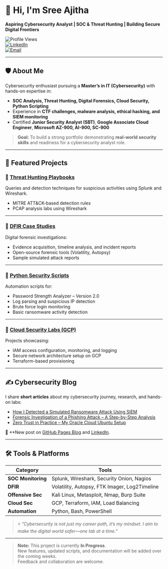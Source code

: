 # 👋 Hi, I'm Sree Ajitha  
**Aspiring Cybersecurity Analyst | SOC & Threat Hunting | Building Secure Digital Frontiers**

![Profile Views](https://komarev.com/ghpvc/?username=Sree-Ajitha&label=Profile%20Views&color=0e75b6&style=flat)  
[![LinkedIn](https://img.shields.io/badge/LinkedIn-Connect-blue?style=flat&logo=linkedin)](https://www.linkedin.com/in/sreeaj)  
[![Email](https://img.shields.io/badge/Email-sree%40hotmail.co.nz-red?style=flat&logo=gmail)](mailto:sree@hotmail.co.nz)  

---

## 🛡️ About Me

Cybersecurity enthusiast pursuing a **Master’s in IT (Cybersecurity)** with hands-on expertise in:
- **SOC Analysis, Threat Hunting, Digital Forensics, Cloud Security, Python Scripting**
- Experience in **CTF challenges, malware analysis, ethical hacking, and SIEM monitoring**
- Certified **Junior Security Analyst (SBT)**, **Google Associate Cloud Engineer**, **Microsoft AZ-900, AI-900, SC-900**

> **Goal:** To build a strong portfolio demonstrating **real-world security skills** and readiness for a cybersecurity analyst role.

---

## 🚀 Featured Projects

### 🔹 [Threat Hunting Playbooks](https://github.com/YOUR_GITHUB_USERNAME/Threat-Hunting)
Queries and detection techniques for suspicious activities using Splunk and Wireshark.  
- MITRE ATT&CK-based detection rules  
- PCAP analysis labs using Wireshark  
 
---

### 🔹 [DFIR Case Studies](https://github.com/YOUR_GITHUB_USERNAME/DFIR-Cases)
Digital forensic investigations:
- Evidence acquisition, timeline analysis, and incident reports  
- Open-source forensic tools (Volatility, Autopsy)  
- Sample simulated attack reports

---

### 🔹 [Python Security Scripts](https://github.com/YOUR_GITHUB_USERNAME/Python-Security-Tools)
Automation scripts for:
- Password Strength Analyzer – Version 2.0
- Log parsing and suspicious IP detection  
- Brute force login monitoring  
- Basic ransomware activity detection  

---

### 🔹 [Cloud Security Labs (GCP)](https://github.com/YOUR_GITHUB_USERNAME/Cloud-Security-Labs)
Projects showcasing:
- IAM access configuration, monitoring, and logging  
- Secure network architecture setup on GCP  
- Terraform-based provisioning

---

## ✍ Cybersecurity Blog

I share **short articles** about my cybersecurity journey, research, and hands-on labs:
- [How I Detected a Simulated Ransomware Attack Using SIEM](https://YOUR_GITHUB_PAGES_URL/article1)
- [Forensic Investigation of a Phishing Attack – A Step-by-Step Analysis](https://YOUR_GITHUB_PAGES_URL/article2)
- [Zero Trust in Practice – My Oracle Cloud Ubuntu Setup](https://YOUR_GITHUB_PAGES_URL/article3)

📌 **New post on [GitHub Pages Blog](https://YOUR_GITHUB_PAGES_URL) and [LinkedIn](https://www.linkedin.com/in/sreeaj).

---

## 🛠️ Tools & Platforms

| Category          | Tools |
|--------------------|---------------------------------------------|
| **SOC Monitoring** | Splunk, Wireshark, Security Onion, Nagios   |
| **DFIR**           | Volatility, Autopsy, FTK Imager, Log2Timeline |
| **Offensive Sec**  | Kali Linux, Metasploit, Nmap, Burp Suite    |
| **Cloud Sec**      | GCP, Terraform, IAM, Load Balancing         |
| **Automation**     | Python, Bash, PowerShell                    |



> ⚡ *"Cybersecurity is not just my career path, it’s my mindset. I aim to make the digital world safer—one lab at a time."*

---

> **Note:** This project is currently **In Progress**.  
> New features, updated scripts, and documentation will be added over the coming weeks.  
> Feedback and collaboration are welcome.
